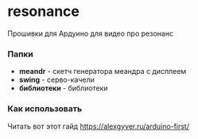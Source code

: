 # resonance
Прошивки для Ардуино для видео про резонанс

### Папки
- **meandr** - скетч генератора меандра с дисплеем
- **swing** - серво-качели
- **библиотеки** - библиотеки

### Как использовать
Читать вот этот гайд https://alexgyver.ru/arduino-first/

